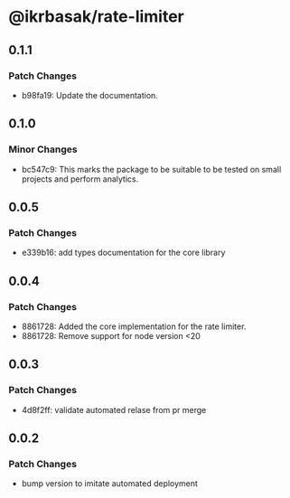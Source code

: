 # @ikrbasak/rate-limiter

## 0.1.1

### Patch Changes

- b98fa19: Update the documentation.

## 0.1.0

### Minor Changes

- bc547c9: This marks the package to be suitable to be tested on small projects and perform analytics.

## 0.0.5

### Patch Changes

- e339b16: add types documentation for the core library

## 0.0.4

### Patch Changes

- 8861728: Added the core implementation for the rate limiter.
- 8861728: Remove support for node version <20

## 0.0.3

### Patch Changes

- 4d8f2ff: validate automated relase from pr merge

## 0.0.2

### Patch Changes

- bump version to imitate automated deployment
